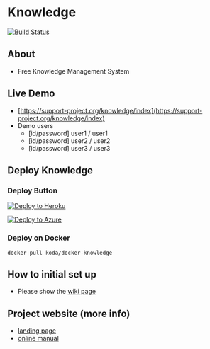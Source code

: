 # Knowledge

[![Build Status](https://travis-ci.org/support-project/knowledge.svg?branch=master)](https://travis-ci.org/support-project/knowledge)


## About
- Free Knowledge Management System


## Live Demo
- [https://support-project.org/knowledge/index](https://support-project.org/knowledge/index)
- Demo users
   - [id/password] user1 / user1
   - [id/password] user2 / user2
   - [id/password] user3 / user3


## Deploy Knowledge

### Deploy Button

[![Deploy to Heroku](https://www.herokucdn.com/deploy/button.svg)](https://heroku.com/deploy?template=https://github.com/support-project/knowledge)

[![Deploy to Azure](http://azuredeploy.net/deploybutton.png)](https://azuredeploy.net/)

### Deploy on Docker

```
docker pull koda/docker-knowledge
```


## How to initial set up
- Please show the [wiki page](https://github.com/support-project/knowledge/wiki)


## Project website (more info)
- [landing page](https://support-project.org/knowledge_info/index)
- [online manual](https://support-project.org/knowledge_info/open.manual/index)







